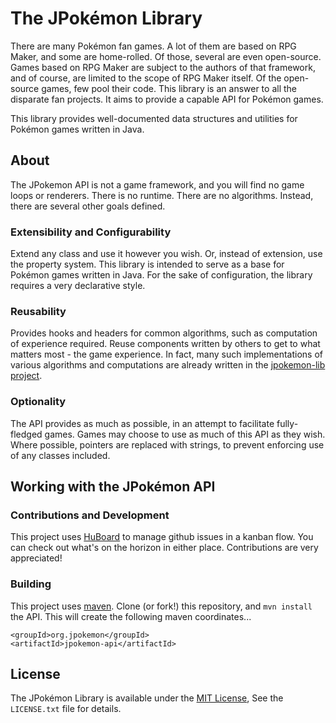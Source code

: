# The JPokémon Library

There are many Pokémon fan games. A lot of them are based on RPG Maker, and some are home-rolled. Of those, several are even open-source. Games based on RPG Maker are subject to the authors of that framework, and of course, are limited to the scope of RPG Maker itself. Of the open-source games, few pool their code. This library is an answer to all the disparate fan projects. It aims to provide a capable API for Pokémon games.

This library provides well-documented data structures and utilities for Pokémon games written in Java.

## About

The JPokemon API is not a game framework, and you will find no game loops or renderers. There is no runtime. There are no algorithms. Instead, there are several other goals defined.

### Extensibility and Configurability

Extend any class and use it however you wish. Or, instead of extension, use the property system. This library is intended to serve as a base for Pokémon games written in Java. For the sake of configuration, the library requires a very declarative style. 

### Reusability

Provides hooks and headers for common algorithms, such as computation of experience required. Reuse components written by others to get to what matters most - the game experience. In fact, many such implementations of various algorithms and computations are already written in the [jpokemon-lib project](http://github.com/jpokemon/jpokemon-lib).

### Optionality

The API provides as much as possible, in an attempt to facilitate fully-fledged games. Games may choose to use as much of this API as they wish. Where possible, pointers are replaced with strings, to prevent enforcing use of any classes included.

## Working with the JPokémon API

### Contributions and Development

This project uses [HuBoard](http://huboard.com) to manage github issues in a kanban flow. You can check out what's on the horizon in either place. Contributions are very appreciated!

### Building

This project uses [maven](http://maven.apache.org/). Clone (or fork!) this repository, and `mvn install` the API. This will create the following maven coordinates...
```
<groupId>org.jpokemon</groupId>
<artifactId>jpokemon-api</artifactId>
```

## License

The JPokémon Library is available under the [MIT License](http://opensource.org/licenses/MIT), See the `LICENSE.txt` file for details.
